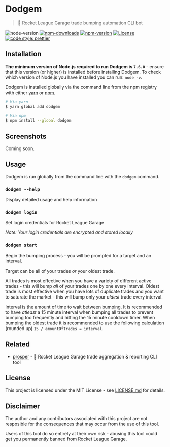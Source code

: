 # Dodgem

> 🎪 Rocket League Garage trade bumping automation CLI bot

![node-version](https://img.shields.io/node/v/dodgem.svg) [![npm-downloads](https://img.shields.io/npm/dt/dodgem.svg)](https://www.npmjs.com/package/dodgem) [![npm-version](https://img.shields.io/npm/v/dodgem.svg)](https://www.npmjs.com/package/dodgem) [![License](https://img.shields.io/badge/license-MIT-blue.svg)](https://raw.githubusercontent.com/jamieweavis/contribution/master/LICENSE.md) [![code style: prettier](https://img.shields.io/badge/code_style-prettier-ff69b4.svg)](https://github.com/prettier/prettier)

## Installation

**The minimum version of Node.js required to run Dodgem is `7.6.0`** - ensure that this version (or higher) is installed before installing Dodgem. To check which version of Node.js you have installed you can run: `node -v`.

Dodgem is installed globally via the command line from the npm registry with either [yarn](https://github.com/yarnpkg/yarn) or [npm](https://github.com/npm/npm).

```sh
# Via yarn
$ yarn global add dodgem

# Via npm
$ npm install --global dodgem
```

## Screenshots

Coming soon.

## Usage

Dodgem is run globally from the command line with the `dodgem` command.

### `dodgem --help`

Display detailed usage and help information

### `dodgem login`

Set login credentials for Rocket League Garage

_Note: Your login credentials are encrypted and stored locally_

### `dodgem start`

Begin the bumping process - you will be prompted for a target and an interval.

Target can be all of your trades _or_ your oldest trade.

All trades is most effective when you have a variety of different active trades - this will bump _all_ of your trades one by one every interval. Oldest trade is most effective when you have lots of duplicate trades and you want to saturate the market - this will bump only your _oldest_ trade every interval.

Interval is the amount of time to wait between bumping. It is recommended to have _atleast_ a 15 minute interval when bumping all trades to prevent bumping too frequently and hitting the 15 minute cooldown timer. When bumping the oldest trade it is recommended to use the following calculation (rounded up) `15 / amountOfTrades = interval`.

## Related

* [prosper](https://github.com/jamieweavis/prosper) - 💎 Rocket League Garage trade aggregation & reporting CLI tool

## License

This project is licensed under the MIT License - see [LICENSE.md](LICENSE.md) for details.

## Disclaimer

The author and any contributors associated with this project are not resposible for the consequences that may occur from the use of this tool.

Users of this tool do so entirely at their own risk - abusing this tool could get you permanently banned from Rocket League Garage.
